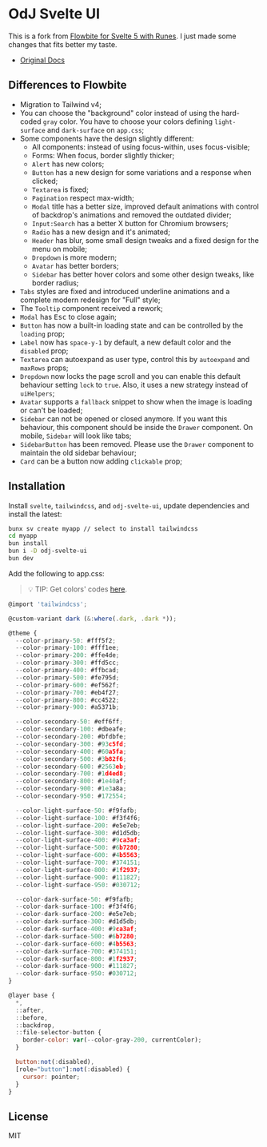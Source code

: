 # OdJ Svelte UI

This is a fork from [Flowbite for Svelte 5 with Runes](https://svelte-5-ui-lib.codewithshin.com/). I just made some changes that fits better my taste.

- [Original Docs](https://svelte-5-ui-lib.codewithshin.com/)

## Differences to Flowbite

- Migration to Tailwind v4;
- You can choose the "background" color instead of using the hard-coded `gray` color. You have to choose your colors defining `light-surface` and `dark-surface` on `app.css`;
- Some components have the design slightly different:
  - All components: instead of using focus-within, uses focus-visible;
  - Forms: When focus, border slightly thicker;
  - `Alert` has new colors;
  - `Button` has a new design for some variations and a response when clicked;
  - `Textarea` is fixed;
  - `Pagination` respect max-width;
  - `Modal` title has a better size, improved default animations with control of backdrop's animations and removed the outdated divider;
  - `Input:Search` has a better X button for Chromium browsers;
  - `Radio` has a new design and it's animated;
  - `Header` has blur, some small design tweaks and a fixed design for the menu on mobile;
  - `Dropdown` is more modern;
  - `Avatar` has better borders;
  - `Sidebar` has better hover colors and some other design tweaks, like border radius;
- `Tabs` styles are fixed and introduced underline animations and a complete modern redesign for "Full" style;
- The `Tooltip` component received a rework;
- `Modal` has <kbd>Esc</kbd> to close again;
- `Button` has now a built-in loading state and can be controlled by the `loading` prop;
- `Label` now has `space-y-1` by default, a new default color and the `disabled` prop;
- `Textarea` can autoexpand as user type, control this by `autoexpand` and `maxRows` props;
- `Dropdown` now locks the page scroll and you can enable this default behaviour setting `lock` to `true`. Also, it uses a new strategy instead of `uiHelpers`;
- `Avatar` supports a `fallback` snippet to show when the image is loading or can't be loaded;
- `Sidebar` can not be opened or closed anymore. If you want this behaviour, this component should be inside the `Drawer` component. On mobile, `Sidebar` will look like tabs;
- `SidebarButton` has been removed. Please use the `Drawer` component to maintain the old sidebar behaviour;
- `Card` can be a button now adding `clickable` prop;

## Installation

Install `svelte`, `tailwindcss`, and `odj-svelte-ui`, update dependencies and install the latest:

```sh
bunx sv create myapp // select to install tailwindcss
cd myapp
bun install
bun i -D odj-svelte-ui
bun dev
```

Add the following to app.css:

> 💡 TIP: Get colors' codes [here](https://tailwindcss.com/docs/colors#default-color-palette-reference).

```js
@import 'tailwindcss';

@custom-variant dark (&:where(.dark, .dark *));

@theme {
  --color-primary-50: #fff5f2;
  --color-primary-100: #fff1ee;
  --color-primary-200: #ffe4de;
  --color-primary-300: #ffd5cc;
  --color-primary-400: #ffbcad;
  --color-primary-500: #fe795d;
  --color-primary-600: #ef562f;
  --color-primary-700: #eb4f27;
  --color-primary-800: #cc4522;
  --color-primary-900: #a5371b;

  --color-secondary-50: #eff6ff;
  --color-secondary-100: #dbeafe;
  --color-secondary-200: #bfdbfe;
  --color-secondary-300: #93c5fd;
  --color-secondary-400: #60a5fa;
  --color-secondary-500: #3b82f6;
  --color-secondary-600: #2563eb;
  --color-secondary-700: #1d4ed8;
  --color-secondary-800: #1e40af;
  --color-secondary-900: #1e3a8a;
  --color-secondary-950: #172554;

  --color-light-surface-50: #f9fafb;
  --color-light-surface-100: #f3f4f6;
  --color-light-surface-200: #e5e7eb;
  --color-light-surface-300: #d1d5db;
  --color-light-surface-400: #9ca3af;
  --color-light-surface-500: #6b7280;
  --color-light-surface-600: #4b5563;
  --color-light-surface-700: #374151;
  --color-light-surface-800: #1f2937;
  --color-light-surface-900: #111827;
  --color-light-surface-950: #030712;

  --color-dark-surface-50: #f9fafb;
  --color-dark-surface-100: #f3f4f6;
  --color-dark-surface-200: #e5e7eb;
  --color-dark-surface-300: #d1d5db;
  --color-dark-surface-400: #9ca3af;
  --color-dark-surface-500: #6b7280;
  --color-dark-surface-600: #4b5563;
  --color-dark-surface-700: #374151;
  --color-dark-surface-800: #1f2937;
  --color-dark-surface-900: #111827;
  --color-dark-surface-950: #030712;
}

@layer base {
  *,
  ::after,
  ::before,
  ::backdrop,
  ::file-selector-button {
    border-color: var(--color-gray-200, currentColor);
  }

  button:not(:disabled),
  [role="button"]:not(:disabled) {
    cursor: pointer;
  }
}
```

## License

MIT

